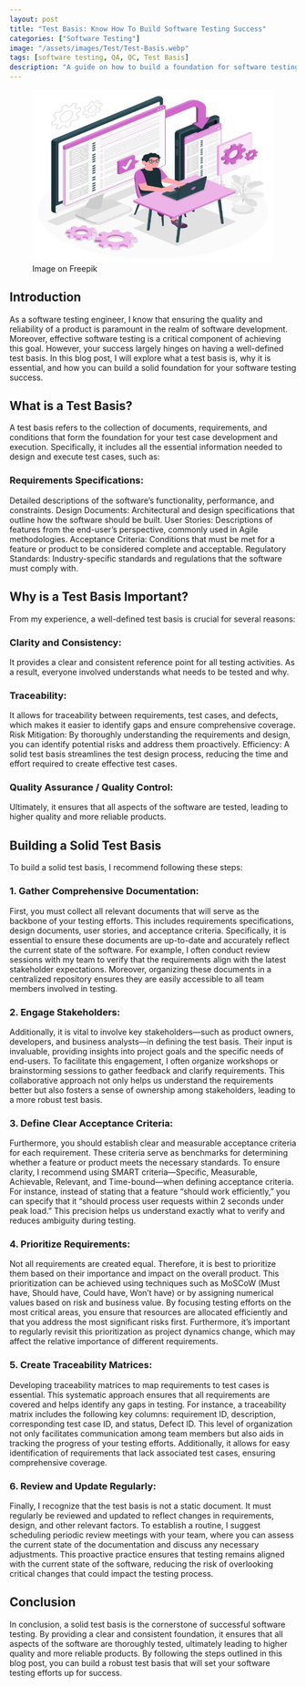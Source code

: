 ```yaml
---
layout: post
title: "Test Basis: Know How To Build Software Testing Success"
categories: ["Software Testing"]
image: "/assets/images/Test/Test-Basis.webp"
tags: [software testing, QA, QC, Test Basis]
description: "A guide on how to build a foundation for software testing success with a solid test basis."
---
```


<figure>
  <img src="/assets/images/Test/Test-Basis.webp" alt="Test Basis: Know How To Build Software Testing Success" />
  <figcaption>Image on Freepik</figcaption>
</figure>

## Introduction

As a software testing engineer, I know that ensuring the quality and reliability of a product is paramount in the realm of software development. Moreover, effective software testing is a critical component of achieving this goal. However, your success largely hinges on having a well-defined test basis. In this blog post, I will explore what a test basis is, why it is essential, and how you can build a solid foundation for your software testing success.

## What is a Test Basis?

A test basis refers to the collection of documents, requirements, and conditions that form the foundation for your test case development and execution. Specifically, it includes all the essential information needed to design and execute test cases, such as:

### Requirements Specifications: 
Detailed descriptions of the software’s functionality, performance, and constraints.
Design Documents: Architectural and design specifications that outline how the software should be built.
User Stories: Descriptions of features from the end-user’s perspective, commonly used in Agile methodologies.
Acceptance Criteria: Conditions that must be met for a feature or product to be considered complete and acceptable.
Regulatory Standards: Industry-specific standards and regulations that the software must comply with.

## Why is a Test Basis Important?

From my experience, a well-defined test basis is crucial for several reasons:

### Clarity and Consistency: 
It provides a clear and consistent reference point for all testing activities. As a result, everyone involved understands what needs to be tested and why.

### Traceability: 
It allows for traceability between requirements, test cases, and defects, which makes it easier to identify gaps and ensure comprehensive coverage.
Risk Mitigation: By thoroughly understanding the requirements and design, you can identify potential risks and address them proactively.
Efficiency: A solid test basis streamlines the test design process, reducing the time and effort required to create effective test cases.

### Quality Assurance / Quality Control: 
Ultimately, it ensures that all aspects of the software are tested, leading to higher quality and more reliable products.

## Building a Solid Test Basis

To build a solid test basis, I recommend following these steps:

### 1. Gather Comprehensive Documentation:

First, you must collect all relevant documents that will serve as the backbone of your testing efforts. This includes requirements specifications, design documents, user stories, and acceptance criteria. Specifically, it is essential to ensure these documents are up-to-date and accurately reflect the current state of the software. For example, I often conduct review sessions with my team to verify that the requirements align with the latest stakeholder expectations. Moreover, organizing these documents in a centralized repository ensures they are easily accessible to all team members involved in testing.

### 2. Engage Stakeholders:

Additionally, it is vital to involve key stakeholders—such as product owners, developers, and business analysts—in defining the test basis. Their input is invaluable, providing insights into project goals and the specific needs of end-users. To facilitate this engagement, I often organize workshops or brainstorming sessions to gather feedback and clarify requirements. This collaborative approach not only helps us understand the requirements better but also fosters a sense of ownership among stakeholders, leading to a more robust test basis.

### 3. Define Clear Acceptance Criteria:

Furthermore, you should establish clear and measurable acceptance criteria for each requirement. These criteria serve as benchmarks for determining whether a feature or product meets the necessary standards. To ensure clarity, I recommend using SMART criteria—Specific, Measurable, Achievable, Relevant, and Time-bound—when defining acceptance criteria. For instance, instead of stating that a feature “should work efficiently,” you can specify that it “should process user requests within 2 seconds under peak load.” This precision helps us understand exactly what to verify and reduces ambiguity during testing.

### 4. Prioritize Requirements:

Not all requirements are created equal. Therefore, it is best to prioritize them based on their importance and impact on the overall product. This prioritization can be achieved using techniques such as MoSCoW (Must have, Should have, Could have, Won’t have) or by assigning numerical values based on risk and business value. By focusing testing efforts on the most critical areas, you ensure that resources are allocated efficiently and that you address the most significant risks first. Furthermore, it’s important to regularly revisit this prioritization as project dynamics change, which may affect the relative importance of different requirements.

### 5. Create Traceability Matrices:

Developing traceability matrices to map requirements to test cases is essential. This systematic approach ensures that all requirements are covered and helps identify any gaps in testing. For instance, a traceability matrix includes the following key columns: requirement ID, description, corresponding test case ID, and status, Defect ID. This level of organization not only facilitates communication among team members but also aids in tracking the progress of your testing efforts. Additionally, it allows for easy identification of requirements that lack associated test cases, ensuring comprehensive coverage.

### 6. Review and Update Regularly:

Finally, I recognize that the test basis is not a static document. It must regularly be reviewed and updated to reflect changes in requirements, design, and other relevant factors. To establish a routine, I suggest scheduling periodic review meetings with your team, where you can assess the current state of the documentation and discuss any necessary adjustments. This proactive practice ensures that testing remains aligned with the current state of the software, reducing the risk of overlooking critical changes that could impact the testing process.

## Conclusion

In conclusion, a solid test basis is the cornerstone of successful software testing. By providing a clear and consistent foundation, it ensures that all aspects of the software are thoroughly tested, ultimately leading to higher quality and more reliable products. By following the steps outlined in this blog post, you can build a robust test basis that will set your software testing efforts up for success.
